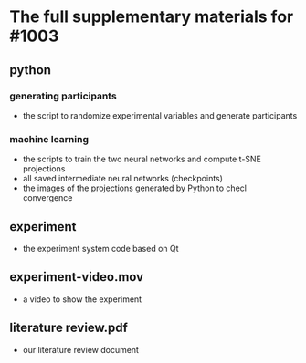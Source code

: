 # The full supplementary materials for #1003

## python
### generating participants
   - the script to randomize experimental variables and generate participants
### machine learning
   - the scripts to train the two neural networks and compute t-SNE projections
   - all saved intermediate neural networks (checkpoints)
   - the images of the projections generated by Python to checl convergence

## experiment
   - the experiment system code based on Qt
   
## experiment-video.mov
   - a video to show the experiment

## literature review.pdf
   - our literature review document
